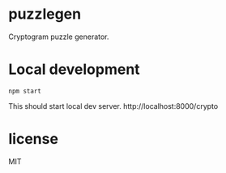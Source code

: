 # puzzlegen
Cryptogram puzzle generator.

# Local development

```
npm start
```

This should start local dev server. http://localhost:8000/crypto

# license

MIT